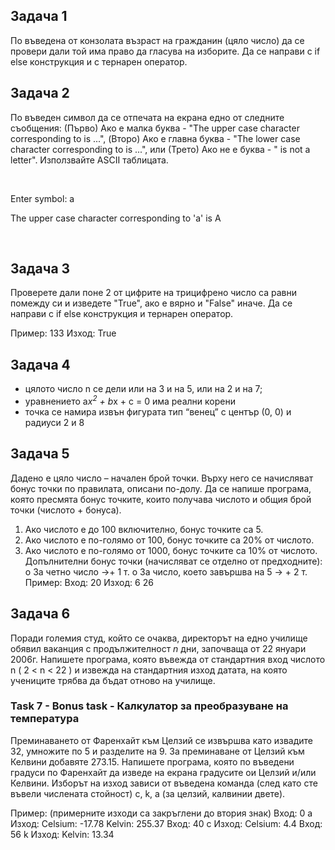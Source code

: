 Задача 1
--------

По въведена от конзолата възраст на гражданин (цяло число) да се провери дали той има право да гласува на изборите. Да се направи с if else конструкция и с тернарен оператор.

<h2> Задача 2 </h2>
<p>По въведен символ да се отпечата на екрана едно от следните съобщения: (Първо) Ако е малка буква - "The upper case character corresponding to is ...", (Второ) Ако е главна буква - "The lower case character corresponding to is ...", или (Трето) Ако не е буква - " is not a letter". Използвайте ASCII таблицата.</p>
</br>
<p> Enter symbol: a</p>
<p>The upper case character corresponding to 'a' is A</p>
</br>

## Задача 3
Проверете дали поне 2 от цифрите на трицифрено число са равни помежду си и изведете "True", ако е вярно и "False" иначе. Да се направи с if else конструкция и тернарен оператор.

Пример: 133 Изход: True

Задача 4
---------

* цялото число n се дели или на 3 и на 5, или на 2 и на 7;
* уравнението a*x<sup>2</sup> + b*x + c = 0 има реални корени
* точка се намира извън фигурата  тип “венец” с център (0, 0) и радиуси 2 и 8

Задача 5
--------

Дадено е цяло число – начален брой точки. Върху него се начисляват бонус точки по правилата, описани по-долу. Да се напише програма, която пресмята бонус точките, които получава числото и общия брой точки (числото + бонуса).
1. Ако числото е до 100 включително, бонус точките са 5.
2. Ако числото е по-голямо от 100, бонус точките са 20% от числото.
3. Ако числото е по-голямо от 1000, бонус точките са 10% от числото.
Допълнителни бонус точки (начисляват се отделно от предходните):
o За четно число ->+ 1 т.
o За число, което завършва на 5 -> + 2 т.
Пример:
Вход: 20
Изход: 6
	26

Задача 6
--------

Поради големия студ, който се очаква, директорът на едно училище обявил ваканция с продължителност *n* дни, започваща от 22 януари 2006г. 
Напишете програма, която въвежда от стандартния вход числото n ( 2 < n < 22 ) и извежда на стандартния изход датата, 
на която учениците трябва да бъдат отново на училище.

### Task 7 - Bonus task - Калкулатор за преобразуване на температура

Преминаването от Фаренхайт към Целзий се извършва като извадите 32, умножите по 5 и разделите на 9. За преминаване от Целзий към Келвини добавяте 273.15. 
Напишете програма, която по въведени градуси по Фаренхайт да изведе на екрана градусите ои Целзий и/или Келвини. Изборът на изход зависи от въведена команда (след като сте въвели числената стойност) c, k, a (за целзий, калвинии двете).

Пример:  (примерните изходи са закръглени до втория знак)
Вход: 0 a     Изход: Celsium: -17.78   Kelvin: 255.37
Вход: 40 c   Изход: Celsium: 4.4
Вход: 56 k   Изход: Kelvin: 13.34